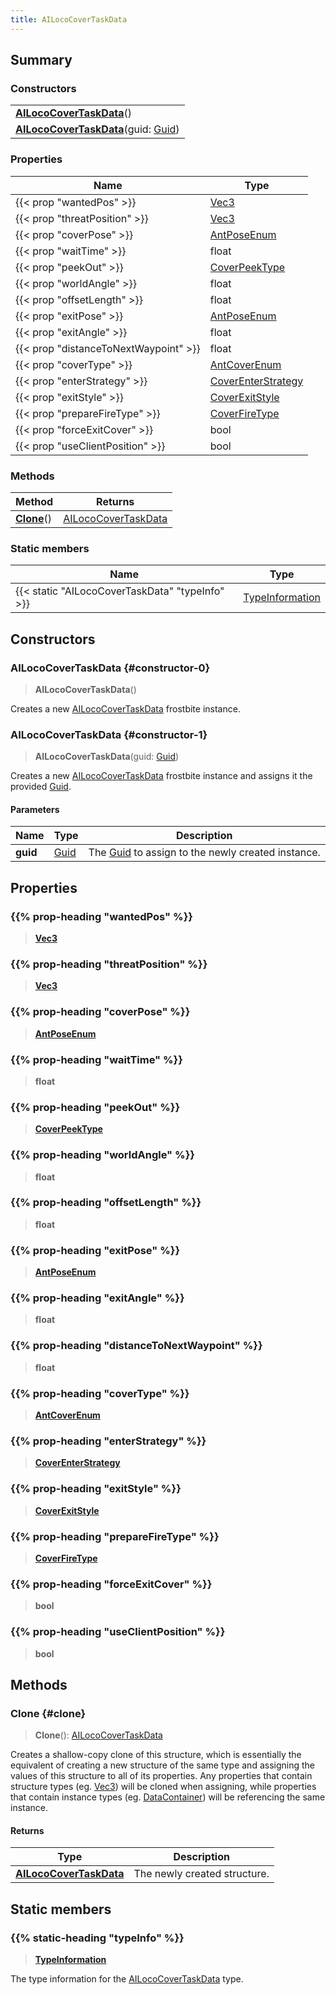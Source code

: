 ```yaml
---
title: AILocoCoverTaskData
---
```


## Summary

### Constructors

|  |
| --- |
| **[AILocoCoverTaskData](#constructor-0)**() |
| **[AILocoCoverTaskData](#constructor-1)**(guid: [Guid](/vext/ref/shared/type/guid)) |

### Properties

| Name | Type |
| ---- | ---- |
| {{< prop "wantedPos" >}} | [Vec3](/vext/ref/shared/type/vec3) |
| {{< prop "threatPosition" >}} | [Vec3](/vext/ref/shared/type/vec3) |
| {{< prop "coverPose" >}} | [AntPoseEnum](/vext/ref/fb/antposeenum) |
| {{< prop "waitTime" >}} | float |
| {{< prop "peekOut" >}} | [CoverPeekType](/vext/ref/fb/coverpeektype) |
| {{< prop "worldAngle" >}} | float |
| {{< prop "offsetLength" >}} | float |
| {{< prop "exitPose" >}} | [AntPoseEnum](/vext/ref/fb/antposeenum) |
| {{< prop "exitAngle" >}} | float |
| {{< prop "distanceToNextWaypoint" >}} | float |
| {{< prop "coverType" >}} | [AntCoverEnum](/vext/ref/fb/antcoverenum) |
| {{< prop "enterStrategy" >}} | [CoverEnterStrategy](/vext/ref/fb/coverenterstrategy) |
| {{< prop "exitStyle" >}} | [CoverExitStyle](/vext/ref/fb/coverexitstyle) |
| {{< prop "prepareFireType" >}} | [CoverFireType](/vext/ref/fb/coverfiretype) |
| {{< prop "forceExitCover" >}} | bool |
| {{< prop "useClientPosition" >}} | bool |

### Methods

| Method | Returns |
| ------ | ------- |
| **[Clone](#clone)**() | [AILocoCoverTaskData](/vext/ref/fb/ailococovertaskdata) |

### Static members

| Name | Type |
| ---- | ---- |
| {{< static "AILocoCoverTaskData" "typeInfo" >}} | [TypeInformation](/vext/ref/shared/type/typeinformation) |

## Constructors

### AILocoCoverTaskData {#constructor-0}

> **AILocoCoverTaskData**()

Creates a new [AILocoCoverTaskData](/vext/ref/fb/ailococovertaskdata) frostbite instance.

### AILocoCoverTaskData {#constructor-1}

> **AILocoCoverTaskData**(guid: [Guid](/vext/ref/shared/type/guid))

Creates a new [AILocoCoverTaskData](/vext/ref/fb/ailococovertaskdata) frostbite instance and assigns it the provided [Guid](/vext/ref/shared/type/guid).

#### Parameters

| Name | Type | Description |
| ---- | ---- | ----------- |
| **guid** | [Guid](/vext/ref/shared/type/guid) | The [Guid](/vext/ref/shared/type/guid) to assign to the newly created instance. |

## Properties

### {{% prop-heading "wantedPos" %}}

> **[Vec3](/vext/ref/shared/type/vec3)**

### {{% prop-heading "threatPosition" %}}

> **[Vec3](/vext/ref/shared/type/vec3)**

### {{% prop-heading "coverPose" %}}

> **[AntPoseEnum](/vext/ref/fb/antposeenum)**

### {{% prop-heading "waitTime" %}}

> **float**

### {{% prop-heading "peekOut" %}}

> **[CoverPeekType](/vext/ref/fb/coverpeektype)**

### {{% prop-heading "worldAngle" %}}

> **float**

### {{% prop-heading "offsetLength" %}}

> **float**

### {{% prop-heading "exitPose" %}}

> **[AntPoseEnum](/vext/ref/fb/antposeenum)**

### {{% prop-heading "exitAngle" %}}

> **float**

### {{% prop-heading "distanceToNextWaypoint" %}}

> **float**

### {{% prop-heading "coverType" %}}

> **[AntCoverEnum](/vext/ref/fb/antcoverenum)**

### {{% prop-heading "enterStrategy" %}}

> **[CoverEnterStrategy](/vext/ref/fb/coverenterstrategy)**

### {{% prop-heading "exitStyle" %}}

> **[CoverExitStyle](/vext/ref/fb/coverexitstyle)**

### {{% prop-heading "prepareFireType" %}}

> **[CoverFireType](/vext/ref/fb/coverfiretype)**

### {{% prop-heading "forceExitCover" %}}

> **bool**

### {{% prop-heading "useClientPosition" %}}

> **bool**

## Methods

### Clone {#clone}

> **Clone**(): [AILocoCoverTaskData](/vext/ref/fb/ailococovertaskdata)

Creates a shallow-copy clone of this structure, which is essentially the equivalent of creating a new structure of the same type and assigning the values of this structure to all of its properties. Any properties that contain structure types (eg. [Vec3](/vext/ref/shared/type/vec3)) will be cloned when assigning, while properties that contain instance types (eg. [DataContainer](/vext/ref/shared/type/datacontainer)) will be referencing the same instance.

#### Returns

| Type | Description |
| ---- | ----------- |
| **[AILocoCoverTaskData](/vext/ref/fb/ailococovertaskdata)** | The newly created structure. |

## Static members

### {{% static-heading "typeInfo" %}}

> **[TypeInformation](/vext/ref/shared/type/typeinformation)**

The type information for the [AILocoCoverTaskData](/vext/ref/fb/ailococovertaskdata) type.

